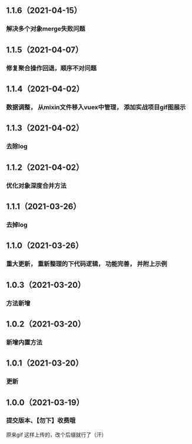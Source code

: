 ## 1.1.6（2021-04-15）
### 解决多个对象merge失败问题
## 1.1.5（2021-04-07）
### 修复聚合操作回退，顺序不对问题
## 1.1.4（2021-04-02）
### 数据调整， 从mixin文件移入vuex中管理， 添加实战项目gif图展示
## 1.1.3（2021-04-02）
### 去除log

## 1.1.2（2021-04-02）
### 优化对象深度合并方法
## 1.1.1（2021-03-26）
### 去掉log
## 1.1.0（2021-03-26）
### 重大更新， 重新整理的下代码逻辑， 功能完善， 并附上示例
## 1.0.3（2021-03-20）
### 方法新增
## 1.0.2（2021-03-20）
### 新增内置方法
## 1.0.1（2021-03-20）
### 更新
## 1.0.0（2021-03-19）
### 提交版本、【勿下】收费哦
原来gif 这样上传的，改个后缀就行了（汗）

